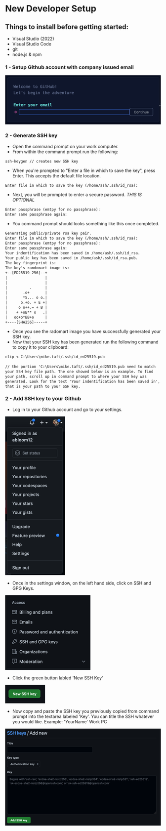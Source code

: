 # New Developer Setup

## Things to install before getting started:
- Visual Studio (2022)
- Visual Studio Code
- git
- node.js & npm

### 1 - Setup Github account with company issued email
![Alt text](/imgs/Screen%20Shot%202022-10-03%20at%2013.20.56.png)

### 2 - Generate SSH key
- Open the command prompt on your work computer.
- From within the command prompt run the following:
```
ssh-keygen // creates new SSH key
```
- When you're prompted to "Enter a file in which to save the key", press Enter. This accepts the default file location.
```
Enter file in which to save the key (/home/ash/.ssh/id_rsa):
```
- Next, you will be prompted to enter a secure password. *THIS IS OPTIONAL*
```
Enter passphrase (emtpy for no passphrase):
Enter same passphrase again:
``` 
- You command prompt should looks something like this once completed.
```
Generating public/private rsa key pair.
Enter file in which to save the key (/home/ash/.ssh/id_rsa):
Enter passphrase (emtpy for no passphrase):
Enter same passphrase again:
Your indentification has been saved in /home/ash/.ssh/id_rsa.
Your public key has been saved in /home/ash/.ssh/id_rsa.pub.
The key fingerprint is:
The key's randomart image is:
+--[ED25519 256]--+
|                 |
|                 |
|          .      |
|       .o+       |
|       *S... o o.|
|      o.+o. + E +|
|     o o++.= + B |
|    + +oB** o   .|
|   oo+o*BB+o     |
+----[SHA256]-----+
```
- Once you see the radomart image you have successfully generated your SSH key.
- Now that your SSH key has been generated run the following command to copy it to your clipboard:
```
clip < C:\Users\mike.taft/.ssh/id_ed25519.pub

// the portion 'C:\Users\mike.taft/.ssh/id_ed25519.pub need to match your SSH key file path. The one showed below is an example. To find your path, scroll up in command prompt to where your SSH key was generated. Look for the text 'Your indentification has been saved in', that is your path to your SSH key.

```

### 2 - Add SSH key to your Github
- Log in to your Github account and go to your settings.

![Alt text](/imgs/Screen%20Shot%202022-10-03%20at%2013.53.04.png)

- Once in the settings window, on the left hand side, click on SSH and GPG Keys. 

![Alt text](/imgs/Screen%20Shot%202022-10-03%20at%2013.53.56.png)

- Click the green button labled 'New SSH Key'

![Alt text](/imgs/Screen%20Shot%202022-10-03%20at%2013.55.24.png)

- Now copy and paste the SSH key you previously copied from command prompt into the textarea labeled 'Key'. You can title the SSH whatever you would like. Example: 'YourName' Work PC

![Alt text](/imgs/Screen%20Shot%202022-10-03%20at%2013.56.22.png)